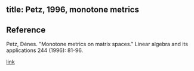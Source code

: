 title: Petz, 1996, monotone metrics 
---

## Reference

Petz, Dénes. "Monotone metrics on matrix spaces." Linear algebra and its applications 244 (1996): 81-96.


[link](https://www.sciencedirect.com/science/article/pii/0024379594002118)

